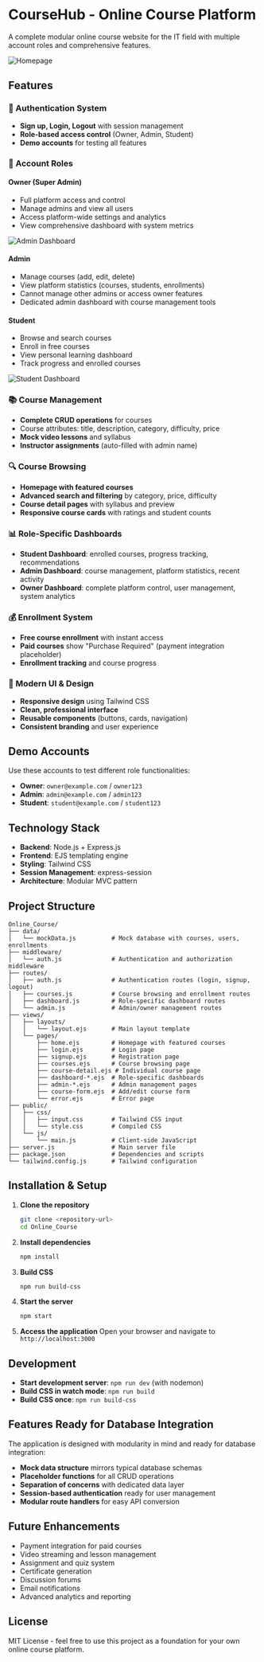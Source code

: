 # CourseHub - Online Course Platform

A complete modular online course website for the IT field with multiple account roles and comprehensive features.

![Homepage](https://github.com/user-attachments/assets/e43b577f-022e-4ab0-a0c3-f90db98b6d4e)

## Features

### 🔐 Authentication System
- **Sign up, Login, Logout** with session management
- **Role-based access control** (Owner, Admin, Student)
- **Demo accounts** for testing all features

### 👥 Account Roles

#### Owner (Super Admin)
- Full platform access and control
- Manage admins and view all users
- Access platform-wide settings and analytics
- View comprehensive dashboard with system metrics

![Admin Dashboard](https://github.com/user-attachments/assets/c461a56c-e46e-4e54-8d22-63f8b32e1864)

#### Admin
- Manage courses (add, edit, delete)
- View platform statistics (courses, students, enrollments)
- Cannot manage other admins or access owner features
- Dedicated admin dashboard with course management tools

#### Student
- Browse and search courses
- Enroll in free courses
- View personal learning dashboard
- Track progress and enrolled courses

![Student Dashboard](https://github.com/user-attachments/assets/779e05eb-28f9-4f39-9bac-dbb9aae50587)

### 📚 Course Management
- **Complete CRUD operations** for courses
- Course attributes: title, description, category, difficulty, price
- **Mock video lessons** and syllabus
- **Instructor assignments** (auto-filled with admin name)

### 🔍 Course Browsing
- **Homepage with featured courses**
- **Advanced search and filtering** by category, price, difficulty
- **Course detail pages** with syllabus and preview
- **Responsive course cards** with ratings and student counts

### 📊 Role-Specific Dashboards
- **Student Dashboard**: enrolled courses, progress tracking, recommendations
- **Admin Dashboard**: course management, platform statistics, recent activity
- **Owner Dashboard**: complete platform control, user management, system analytics

### 💰 Enrollment System
- **Free course enrollment** with instant access
- **Paid courses** show "Purchase Required" (payment integration placeholder)
- **Enrollment tracking** and course progress

### 🎨 Modern UI & Design
- **Responsive design** using Tailwind CSS
- **Clean, professional interface**
- **Reusable components** (buttons, cards, navigation)
- **Consistent branding** and user experience

## Demo Accounts

Use these accounts to test different role functionalities:

- **Owner**: `owner@example.com` / `owner123`
- **Admin**: `admin@example.com` / `admin123`  
- **Student**: `student@example.com` / `student123`

## Technology Stack

- **Backend**: Node.js + Express.js
- **Frontend**: EJS templating engine
- **Styling**: Tailwind CSS
- **Session Management**: express-session
- **Architecture**: Modular MVC pattern

## Project Structure

```
Online_Course/
├── data/
│   └── mockData.js          # Mock database with courses, users, enrollments
├── middleware/
│   └── auth.js              # Authentication and authorization middleware
├── routes/
│   ├── auth.js              # Authentication routes (login, signup, logout)
│   ├── courses.js           # Course browsing and enrollment routes
│   ├── dashboard.js         # Role-specific dashboard routes
│   └── admin.js             # Admin/owner management routes
├── views/
│   ├── layouts/
│   │   └── layout.ejs       # Main layout template
│   └── pages/
│       ├── home.ejs         # Homepage with featured courses
│       ├── login.ejs        # Login page
│       ├── signup.ejs       # Registration page
│       ├── courses.ejs      # Course browsing page
│       ├── course-detail.ejs # Individual course page
│       ├── dashboard-*.ejs  # Role-specific dashboards
│       ├── admin-*.ejs      # Admin management pages
│       ├── course-form.ejs  # Add/edit course form
│       └── error.ejs        # Error page
├── public/
│   ├── css/
│   │   ├── input.css        # Tailwind CSS input
│   │   └── style.css        # Compiled CSS
│   └── js/
│       └── main.js          # Client-side JavaScript
├── server.js                # Main server file
├── package.json             # Dependencies and scripts
└── tailwind.config.js       # Tailwind configuration
```

## Installation & Setup

1. **Clone the repository**
   ```bash
   git clone <repository-url>
   cd Online_Course
   ```

2. **Install dependencies**
   ```bash
   npm install
   ```

3. **Build CSS**
   ```bash
   npm run build-css
   ```

4. **Start the server**
   ```bash
   npm start
   ```

5. **Access the application**
   Open your browser and navigate to `http://localhost:3000`

## Development

- **Start development server**: `npm run dev` (with nodemon)
- **Build CSS in watch mode**: `npm run build`
- **Build CSS once**: `npm run build-css`

## Features Ready for Database Integration

The application is designed with modularity in mind and ready for database integration:

- **Mock data structure** mirrors typical database schemas
- **Placeholder functions** for all CRUD operations
- **Separation of concerns** with dedicated data layer
- **Session-based authentication** ready for user management
- **Modular route handlers** for easy API conversion

## Future Enhancements

- Payment integration for paid courses
- Video streaming and lesson management
- Assignment and quiz system
- Certificate generation
- Discussion forums
- Email notifications
- Advanced analytics and reporting

## License

MIT License - feel free to use this project as a foundation for your own online course platform.